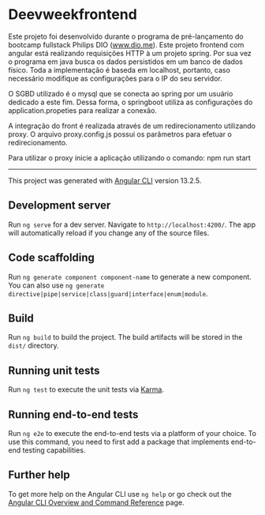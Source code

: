 # Deevweekfrontend

Este projeto foi desenvolvido durante o programa de pré-lançamento do bootcamp fullstack Philips DIO (www.dio.me).
Este projeto frontend com angular está realizando requisições HTTP à um projeto spring. Por sua vez o programa em java
busca os dados persistidos em um banco de dados físico. Toda a implementação é baseda em localhost, portanto, caso necessário
modifique as configurações para o IP do seu servidor.

O SGBD utilizado é o mysql que se conecta ao spring por um usuário dedicado a este fim. Dessa forma, o springboot utiliza 
as configurações do application.propeties para realizar a conexão.

A integração do front é realizada através de um redirecionamento utilizando proxy. O arquivo proxy.config.js possui os
parâmetros para efetuar o redirecionamento.

Para utilizar o proxy inicie a aplicação utilizando o comando: npm run start 
_______________________________________________________________________________________________________

This project was generated with [Angular CLI](https://github.com/angular/angular-cli) version 13.2.5.

## Development server

Run `ng serve` for a dev server. Navigate to `http://localhost:4200/`. The app will automatically reload if you change any of the source files.

## Code scaffolding

Run `ng generate component component-name` to generate a new component. You can also use `ng generate directive|pipe|service|class|guard|interface|enum|module`.

## Build

Run `ng build` to build the project. The build artifacts will be stored in the `dist/` directory.

## Running unit tests

Run `ng test` to execute the unit tests via [Karma](https://karma-runner.github.io).

## Running end-to-end tests

Run `ng e2e` to execute the end-to-end tests via a platform of your choice. To use this command, you need to first add a package that implements end-to-end testing capabilities.

## Further help

To get more help on the Angular CLI use `ng help` or go check out the [Angular CLI Overview and Command Reference](https://angular.io/cli) page.

